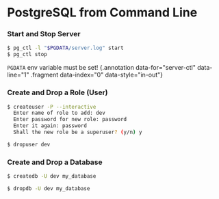 # PostgreSQL from Command Line

### Start and Stop Server

<div class="row">
<div class="cell-4">

```bash {#server-ctl}
$ pg_ctl -l "$PGDATA/server.log" start
$ pg_ctl stop
```

</div>
<div class="cell-2">
<div class="smaller">

`PGDATA` env variable must be set! {.annotation data-for="server-ctl" data-line="1" .fragment data-index="0" data-style="in-out"}

</div>
</div>
</div>

<div class="row fragment" data-index="1">
<div class="cell-4">

### Create and Drop a Role (User)

```bash
$ createuser -P --interactive
  Enter name of role to add: dev
  Enter password for new role: password
  Enter it again: password
  Shall the new role be a superuser? (y/n) y
```

```bash
$ dropuser dev
```

</div>

<div class="cell-2">
</div>

</div>


<div class="row fragment" data-index="2">
<div class="cell-4">

### Create and Drop a Database

```bash
$ createdb -U dev my_database
```

```bash
$ dropdb -U dev my_database
```

</div>

<div class="cell-2">
</div>

</div>
